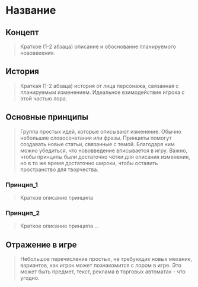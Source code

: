 # Название

## Концепт
> Краткое (1-2 абзаца) описание и обоснование планируемого нововвеения.
## История
> Краткая (1-2 абзаца) история от лица персонажа, связанная с планируемым изменением. Идеальное взимодействие игрока с этой частью лора.
## Основные принципы
> Группа простых идей, которые описывают изменение. Обычно небольшие словосочетания или фразы.
> Принципы помогут создавать новые статьи, связанные с темой. Благодаря ним можно убедиться, что нововведение вписывается в игру.
> Важно, чтобы принципы были достаточно чётки для описания изменения, но в то же время достаточно широки, чтобы оставить пространство для творчества.
### Принцип_1
> Краткое описание принципа
### Принцип_2
> Краткое описание принципа
...
## Отражение в игре
> Небольшое перечисление простых, не требующих новых механик, вариантов, как игрок может познакомится с лором в игре. Это может быть предмет, текст, реклама в торговых автоматах - что угодно.
